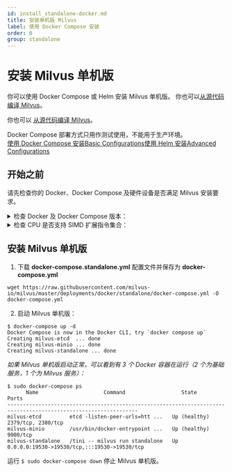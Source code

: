 ```yaml
---
id: install_standalone-docker.md
title: 安装单机版 Milvus
label: 使用 Docker Compose 安装
order: 0
group: standalone
---
```


# 安装 Milvus 单机版

你可以使用 Docker Compose 或 Helm 安装 Milvus 单机版。
你也可以[从源代码编译 Milvus](https://github.com/milvus-io/milvus/blob/master/INSTALL.md)。



你也可以 [从源代码编译 Milvus](https://github.com/milvus-io/milvus/blob/master/INSTALL.md)。

<div class="alert note">
Docker Compose 部署方式只用作测试使用，不能用于生产环境。
</div>

<div class="tab-wrapper"><a href="install_standalone-docker.md" class='active '>使用 Docker Compose 安装</a><a href="configuration_standalone_basic.md" class=''>Basic Configurations</a><a href="install_standalone-helm.md" class=''>使用 Helm 安装</a><a href="configuration_standalone_advanced.md" class=''>Advanced Configurations</a></div>


## 开始之前

请先检查你的 Docker、Docker Compose 及硬件设备是否满足 Milvus 安装要求。

<details><summary>检查 Docker 及 Docker Compose 版本：</summary>

- 运行 `$ sudo docker info` 确认 Docker 版本。建议使用 19.03 或以上版本。

<div class="alert note">
安装 Docker 步骤见 <a href="https://docs.docker.com/get-docker/">Docker CE/EE</a> 官方安装说明。
</div>

- 运行 `$ sudo docker-compose version` 确认 Docker Compose 版本。建议使用 1.25.1 或以上版本。 

<div class="alert note">
安装 Docker Compose 步骤见 <a href="https://docs.docker.com/compose/install/">Docker Compose</a> 官方安装说明。
</div>
</details>

<details><summary>检查 CPU 是否支持 SIMD 扩展指令集合：</summary>

Milvus 在构建索引和查询向量时依赖 CPU 对 SIMD (Single Instruction Multiple Data) 扩展指令集合的支持。请确保运行 Milvus 的 CPU 至少支持以下一种 SIMD 指令集合：

- SSE4.2
- AVX
- AVX2
- AVX512

使用 lscpu 命令以检查 CPU 是否支持特定 SIMD 指令集合：
```
$ lscpu | grep -e sse4_2 -e avx -e avx2 -e avx512
```

</details>



## 安装 Milvus 单机版


1. 下载 **docker-compose.standalone.yml** 配置文件并保存为 **docker-compose.yml**
```
wget https://raw.githubusercontent.com/milvus-io/milvus/master/deployments/docker/standalone/docker-compose.yml -O docker-compose.yml
```
2. 启动 Milvus 单机版：

```
$ docker-compose up -d
Docker Compose is now in the Docker CLI, try `docker compose up`
Creating milvus-etcd  ... done
Creating milvus-minio ... done
Creating milvus-standalone ... done
```
*如果 Milvus 单机版启动正常，可以看到有 3 个 Docker 容器在运行（2 个为基础服务，1 个为 Milvus 服务）：*

```
$ sudo docker-compose ps
      Name                     Command                  State                          Ports
----------------------------------------------------------------------------------------------------------------
milvus-etcd         etcd -listen-peer-urls=htt ...   Up (healthy)   2379/tcp, 2380/tcp
milvus-minio        /usr/bin/docker-entrypoint ...   Up (healthy)   9000/tcp
milvus-standalone   /tini -- milvus run standalone   Up             0.0.0.0:19530->19530/tcp,:::19530->19530/tcp
```

<div class="alert note">
运行 <code>$ sudo docker-compose down</code> 停止 Milvus 单机版。
</div>